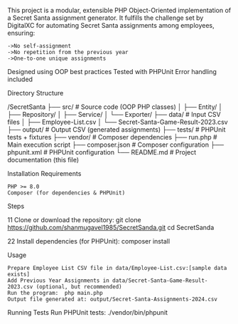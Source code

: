 This project is a modular, extensible PHP Object-Oriented implementation of a Secret Santa assignment generator. It fulfills the challenge set by DigitalXC for automating Secret Santa assignments among employees, ensuring:

    ->No self-assignment
    ->No repetition from the previous year
    ->One-to-one unique assignments

Designed using OOP best practices
Tested with PHPUnit
Error handling included


Directory Structure

/SecretSanta
├── src/                  # Source code (OOP PHP classes)
│   ├── Entity/
│   ├── Repository/
│   ├── Service/
│   └── Exporter/
├── data/                 # Input CSV files
│   ├── Employee-List.csv
│   └── Secret-Santa-Game-Result-2023.csv
├── output/               # Output CSV (generated assignments)
├── tests/                # PHPUnit tests + fixtures
├── vendor/               # Composer dependencies
├── run.php               # Main execution script
├── composer.json         # Composer configuration
├── phpunit.xml           # PHPUnit configuration
└── README.md             # Project documentation (this file)


Installation
Requirements

    PHP >= 8.0
    Composer (for dependencies & PHPUnit)

Steps

1️1 Clone or download the repository:
    git clone https://github.com/shanmugavel1985/SecretSanda.git
    cd SecretSanda

2️2 Install dependencies (for PHPUnit):
    composer install

Usage

    Prepare Employee List CSV file in data/Employee-List.csv:[sample data exists]
    Add Previous Year Assignments in data/Secret-Santa-Game-Result-2023.csv (optional, but recommended)
    Run the program:  php main.php
    Output file generated at: output/Secret-Santa-Assignments-2024.csv

Running Tests
    Run PHPUnit tests:
    ./vendor/bin/phpunit
